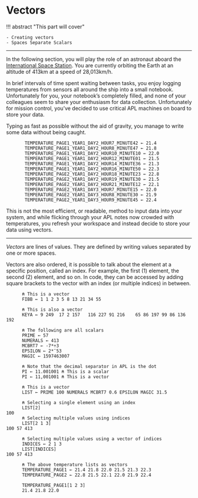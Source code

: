 # Vectors

!!! abstract "This part will cover"

    - Creating vectors
    - Spaces Separate Scalars

---

In the following section, you will play the role of an astronaut aboard the [International Space Station](https://archive.org/details/MeetMeAtTheStationiss). You are currently orbiting the Earth at an altitude of 413km at a speed of 28,013km/h.

In brief intervals of time spent waiting between tasks, you enjoy logging temperatures from sensors all around the ship into a small notebook. Unfortunately for you, your notebook’s completely filled, and none of your colleagues seem to share your enthusiasm for data collection. Unfortunately for mission control, you’ve decided to use critical APL machines on board to store your data.

Typing as fast as possible without the aid of gravity, you manage to write some data without being caught.

```apl
       TEMPERATURE_PAGE1_YEAR1_DAY2_HOUR7_MINUTE42 ← 21.4
       TEMPERATURE_PAGE1_YEAR1_DAY2_HOUR8_MINUTE47 ← 21.8
       TEMPERATURE_PAGE1_YEAR1_DAY2_HOUR10_MINUTE10 ← 22.0
       TEMPERATURE_PAGE1_YEAR1_DAY2_HOUR12_MINUTE01 ← 21.5
       TEMPERATURE_PAGE1_YEAR1_DAY2_HOUR14_MINUTE36 ← 21.3
       TEMPERATURE_PAGE1_YEAR1_DAY2_HOUR16_MINUTE50 ← 22.3
       TEMPERATURE_PAGE2_YEAR1_DAY2_HOUR18_MINUTE23 ← 22.8
       TEMPERATURE_PAGE2_YEAR1_DAY2_HOUR19_MINUTE30 ← 21.5
       TEMPERATURE_PAGE2_YEAR1_DAY2_HOUR21_MINUTE12 ← 22.1
       TEMPERATURE_PAGE2_YEAR1_DAY3_HOUR7_MINUTE15 ← 22.0
       TEMPERATURE_PAGE2_YEAR1_DAY3_HOUR8_MINUTE30 ← 21.9
       TEMPERATURE_PAGE2_YEAR1_DAY3_HOUR9_MINUTE45 ← 22.4
```

This is not the most efficient, or readable, method to input data into your system, and while flicking through your APL notes now crowded with temperatures, you refresh your workspace and instead decide to store your data using vectors.

---

*Vectors* are lines of values. They are defined by writing values separated by one or more spaces. 
	
Vectors are also ordered, it is possible to talk about the element at a specific position, called an index. For example, the first (1) element, the second (2) element, and so on. In code, they can be accessed by adding square brackets to the vector with an index (or multiple indices) in between.

```apl
      ⍝ This is a vector
      FIBB ← 1 1 2 3 5 8 13 21 34 55 

      ⍝ This is also a vector
      KEYA ← 9 249  17 2 157   116 227 91 216    65 86 197 99 86 136 192 

      ⍝ The following are all scalars
      PRIME ← 57
      NUMERALS ← 413
      MCBRT7 ← -7*÷3
      EPSILON ← 2*¯53
      MAGIC ← 1597463007

      ⍝ Note that the decimal separator in APL is the dot
      PI ← 11.001001 ⍝ This is a scalar
      PI ← 11,001001 ⍝ This is a vector

      ⍝ This is a vector
      LIST ← PRIME 100 NUMERALS MCBRT7 0.6 EPSILON MAGIC 31.5 

      ⍝ Selecting a single element using an index
      LIST[2] 
100
      ⍝ Selecting multiple values using indices
      LIST[2 1 3]
100 57 413

      ⍝ Selecting multiple values using a vector of indices
      INDICES ← 2 1 3
      LIST[INDICES] 
100 57 413

      ⍝ The above temperature lists as vectors
      TEMPERATURE_PAGE1 ← 21.4 21.8 22.0 21.5 21.3 22.3
      TEMPERATURE_PAGE2 ← 22.8 21.5 22.1 22.0 21.9 22.4
      
      TEMPERATURE_PAGE1[1 2 3]
      21.4 21.8 22.0
```